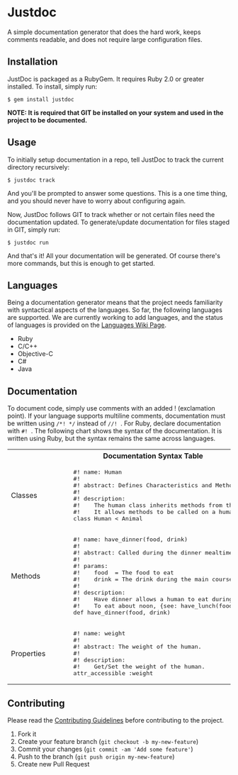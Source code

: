 # Justdoc

A simple documentation generator that does the hard work, keeps comments readable, and does not require large configuration files. 

## Installation

JustDoc is packaged as a RubyGem. It requires Ruby 2.0 or greater installed. To install, simply run:

    $ gem install justdoc

__NOTE: It is required that GIT be installed on your system and used in the project to be documented.__

## Usage

To initially setup documentation in a repo, tell JustDoc to track the current directory recursively:

    $ justdoc track

And you'll be prompted to answer some questions. This is a one time thing, and you should never have to worry about configuring again.  

Now, JustDoc follows GIT to track whether or not certain files need the documentation updated. To generate/update documentation for files staged in GIT, simply run:

    $ justdoc run

And that's it! All your documentation will be generated. Of course there's more commands, but this is enough to get started.

## Languages
Being a documentation generator means that the project needs familiarity with syntactical aspects of the languages.  So far, the following languages are supported. We are currently working to add languages, and the status of languages is provided on the [Languages Wiki Page]().  

  - Ruby
  - C/C++  
  - Objective-C  
  - C#  
  - Java
  
## Documentation
To document code, simply use comments with an added ! (exclamation point).  If your language supports multiline comments, documentation must be written using `/*! */` instead of `//! `.  For Ruby, declare documentation with `#! `. The following chart shows the syntax of the documentation. It is written using Ruby, but the syntax remains the same across languages.

<table>
  <tr><th colspan="2" style="text-align:center;">Documentation Syntax Table</th></tr>
  <tr>
    <td>Classes</td>
    <td>
    <pre>      #! name: Human
      #!
      #! abstract: Defines Characteristics and Methods of a Human.
      #!
      #! description:
      #!    The human class inherits methods from the Animal class.
      #!    It allows methods to be called on a human object.
      class Human &lt; Animal</pre></td>
  </tr>
  <tr>
    <td>Methods</td>
    <td>
    <pre>      #! name: have_dinner(food, drink)
      #!
      #! abstract: Called during the dinner mealtime.
      #!
      #! params:
      #!    food  = The food to eat
      #!    drink = The drink during the main course
      #!
      #! description:
      #!    Have dinner allows a human to eat during the evening time.
      #!    To eat about noon, {see: have_lunch(food, drink)}
      def have_dinner(food, drink)</pre></td>
  </tr>
  <tr>
    <td>Properties</td>
    <td>
    <pre>      #! name: weight
      #!
      #! abstract: The weight of the human.
      #!
      #! description:
      #!    Get/Set the weight of the human.
      attr_accessible :weight</pre></td>
  </tr>
</table>

## Contributing

Please read the [Contributing Guidelines](https://github.com/codeblooded/justdoc/blob/master/CONTRIBUTING.md) before contributing to the project.

1. Fork it
2. Create your feature branch (`git checkout -b my-new-feature`)
3. Commit your changes (`git commit -am 'Add some feature'`)
4. Push to the branch (`git push origin my-new-feature`)
5. Create new Pull Request

